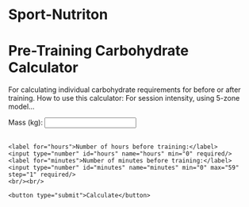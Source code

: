 # Sport-Nutriton
<!DOCTYPE html>
<html lang="en">
<head>
    <meta charset="UTF-8">
    <meta name="viewport" content="width=device-width, initial-scale=1.0">
    <title>Nutrition Carbohydrate Calculator</title>
    <style>
        /* Add your CSS styles here */
    </style>
</head>
<body>
<h1>Pre-Training Carbohydrate Calculator</h1>
<p>
    For calculating individual carbohydrate requirements for before or after
    training. How to use this calculator: For session intensity, using 5-zone
    model...
</p>

<form id="nutritionForm">
    <label for="mass">Mass (kg):</label>
    <input type="number" id="mass" name="mass" min="1" step="0.1" required/><br/><br/>

    <label for="hours">Number of hours before training:</label>
    <input type="number" id="hours" name="hours" min="0" required/>
    <label for="minutes">Number of minutes before training:</label>
    <input type="number" id="minutes" name="minutes" min="0" max="59" step="1" required/>
    <br/><br/>

    <button type="submit">Calculate</button>
</form>

<div id="result"></div>

<script>
    // JavaScript code goes here
    document.getElementById("nutritionForm").addEventListener("submit", function (event) {
        event.preventDefault(); // Prevent form submission for now

        var mass = parseFloat(document.getElementById("mass").value); // Get mass input
        var hours = parseInt(document.getElementById("hours").value); // Get hours input
        var minutes = parseInt(document.getElementById("minutes").value); // Get minutes input

        // Validate inputs
        if (isNaN(mass) || isNaN(hours) || isNaN(minutes) || hours < 0 || minutes < 0 || minutes >= 60) {
            // Handle invalid input
            document.getElementById("result").innerHTML = "Please enter valid values for mass, hours, and minutes.";
            return;
        }

        // Calculate total minutes
        var preTrainingTime = hours * 60 + minutes;

        // Calculate total hours including fractional parts due to minutes
        var totalHours = Math.floor(preTrainingTime / 60); // Get the total number of hours
        var remainingMinutes = preTrainingTime % 60; // Get the remaining minutes after calculating hours
        var hours = totalHours + remainingMinutes / 60;

        // Calculate carbohydrate intake based on pre-training time and mass
        var CHO = calculatePreTrainingCHO(preTrainingTime, mass);

        // Calculate carbohydrate intake range
        var result = calculateCHOrange(CHO, hours);

        // Display the result
        document.getElementById("result").innerHTML = result;
    });

    // Function to calculate carbohydrate intake based on pre-training time and mass
    function calculatePreTrainingCHO(preTrainingTime, mass) {
        var CHO;
        var hours = preTrainingTime / 60;

        if (hours < 1 + 0.001) {
            // If less than 1 hour before training
            CHO = 1 * hours * mass; // Convert to number
        } else if (hours >= 1 && hours <= 2) {
            // If between 1 and 2 hours before training
            CHO = 1 * hours * mass; // Convert to number
        } else if (hours > 2 && hours <= 3) {
            // If between 2 and 3 hours before training
            CHO = 2 * hours * mass; // Convert to number
        } else if (hours > 3 && hours <= 4) {
            // If between 3 and 4 hours before training
            CHO = 3 * hours * mass; // Convert to number
        } else if (hours > 4) {
            // If more than 4 hours before training
            CHO = 4 * hours * mass; // Convert to number
        }

        return CHO; // Convert to string after all calculations are done
    }

    // Function to calculate carbohydrate intake range
    function calculateCHOrange(CHO, hours) {
        var lowerCHO = CHO - CHO * 0.1;
        var result = "";

        if (Math.floor(hours) < 1) {
            result +=
                "Given you are exercising in less than 1 hour, you should consume: " +
                CHO.toFixed(0) +
                " grams of carbohydrate.<br/><br/>However, if you are prone to gastrointestinal issues, consider consuming less.<br/><br/>For next time, we recommend you consume your final meal more than 1 hour prior to exercise.<br/><br/>";
        }

        result +=
            "Based on the amount of time before training, you can consume about " +
            CHO.toFixed(0) +
            " grams of carbohydrate.<br/><br/>";
        result += "We recommend the following range to also be suitable:<br/>";
        result +=
            lowerCHO.toFixed(0) +
            " to " +
            CHO.toFixed(0) +
            " grams of carbohydrate";
        return result;
    }
</script>
</body>
</html>
